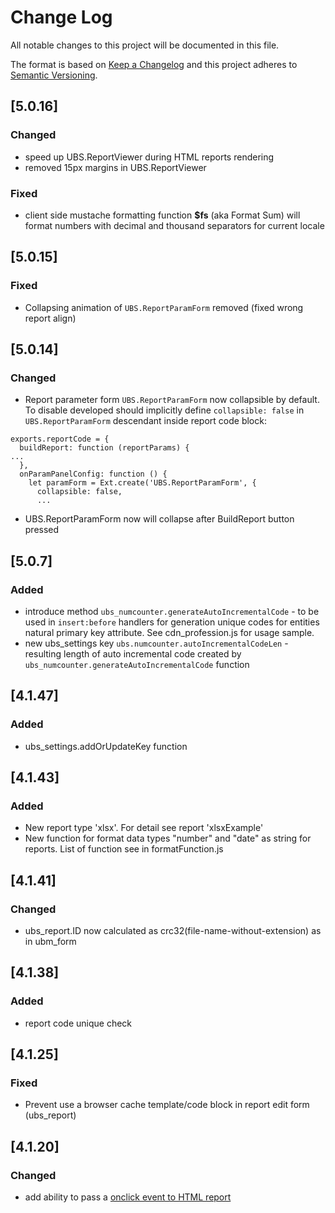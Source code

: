 # Change Log
All notable changes to this project will be documented in this file.

The format is based on [Keep a Changelog](http://keepachangelog.com/)
and this project adheres to [Semantic Versioning](http://semver.org/).

## [5.0.16]
### Changed
- speed up UBS.ReportViewer during HTML reports rendering
- removed 15px margins in UBS.ReportViewer

### Fixed
- client side mustache formatting function **$fs** (aka Format Sum) will
 format numbers with decimal and thousand separators for current locale

## [5.0.15]
### Fixed
- Collapsing animation of `UBS.ReportParamForm` removed (fixed wrong report align)

## [5.0.14]
### Changed
- Report parameter form `UBS.ReportParamForm` now collapsible by default.
  To disable developed should implicitly define `collapsible: false` in
  `UBS.ReportParamForm` descendant inside report code block:

```
exports.reportCode = {
  buildReport: function (reportParams) {
...
  },
  onParamPanelConfig: function () {
    let paramForm = Ext.create('UBS.ReportParamForm', {
      collapsible: false,
      ...
```
- UBS.ReportParamForm now will collapse after BuildReport button pressed

## [5.0.7]
### Added
 - introduce method `ubs_numcounter.generateAutoIncrementalCode` - to be used in `insert:before`
 handlers for generation unique codes for entities natural primary key attribute.
 See cdn_profession.js for usage sample.
 - new ubs_settings key `ubs.numcounter.autoIncrementalCodeLen` - resulting length of
 auto incremental code created by `ubs_numcounter.generateAutoIncrementalCode` function

## [4.1.47]
### Added
 - ubs_settings.addOrUpdateKey function 
 
## [4.1.43]
### Added
- New report type 'xlsx'. For detail see report 'xlsxExample'
- New function for format data types "number" and "date" as string
 for reports. List of function see in formatFunction.js

## [4.1.41]
### Changed
- ubs_report.ID now calculated as crc32(file-name-without-extension) as in ubm_form

## [4.1.38]
### Added
- report code unique check

## [4.1.25]
### Fixed
- Prevent use a browser cache template/code block in report edit form (ubs_report)

## [4.1.20]
### Changed
- add ability to pass a <a href> onclick event to HTML report



